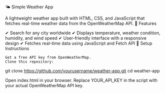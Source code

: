 🌤 Simple Weather App

A lightweight weather app built with HTML, CSS, and JavaScript that fetches real-time weather data from the OpenWeatherMap API.
🚀 Features

✔ Search for any city worldwide
✔ Displays temperature, weather condition, humidity, and wind speed
✔ User-friendly interface with a responsive design
✔ Fetches real-time data using JavaScript and Fetch API
🔧 Setup Instructions

    Get a free API key from OpenWeatherMap.
    Clone this repository:

git clone https://github.com/yourusername/weather-app.git
cd weather-app

Open index.html in your browser.
Replace YOUR_API_KEY in the script with your actual OpenWeatherMap API key.
